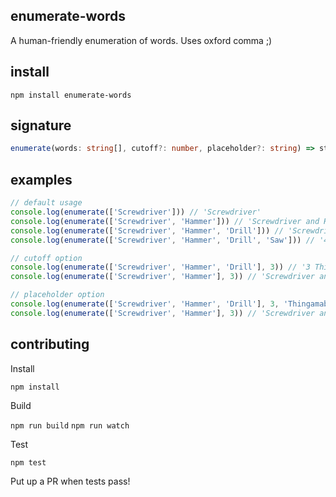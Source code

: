 ## enumerate-words
A human-friendly enumeration of words. Uses oxford comma ;)

## install
`npm install enumerate-words`

## signature
```typescript
enumerate(words: string[], cutoff?: number, placeholder?: string) => string
```

## examples
```javascript
// default usage
console.log(enumerate(['Screwdriver'])) // 'Screwdriver'
console.log(enumerate(['Screwdriver', 'Hammer'])) // 'Screwdriver and Hammer'
console.log(enumerate(['Screwdriver', 'Hammer', 'Drill'])) // 'Screwdriver, Hammer, and Drill'
console.log(enumerate(['Screwdriver', 'Hammer', 'Drill', 'Saw'])) // '4 Things'

// cutoff option
console.log(enumerate(['Screwdriver', 'Hammer', 'Drill'], 3)) // '3 Things'
console.log(enumerate(['Screwdriver', 'Hammer'], 3)) // 'Screwdriver and Hammer'

// placeholder option
console.log(enumerate(['Screwdriver', 'Hammer', 'Drill'], 3, 'Thingamabobs')) // '3 Thingamabobs'
console.log(enumerate(['Screwdriver', 'Hammer'], 3)) // 'Screwdriver and Hammer'
```

## contributing
Install

`npm install`

Build

`npm run build`
`npm run watch`

Test

`npm test`

Put up a PR when tests pass!
